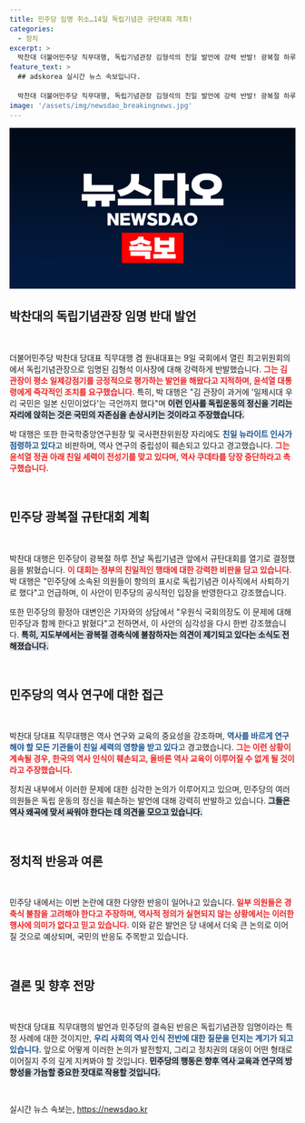 ```yaml
---
title: 민주당 임명 취소…14일 독립기념관 규탄대회 개최!
categories:
  - 정치
excerpt: >
  박찬대 더불어민주당 직무대행, 독립기념관장 김형석의 친일 발언에 강력 반발! 광복절 하루 전 규탄대회 개최 예고. 윤 대통령, 즉각 임명 취소하라! 역사 바로세우기를 외치는 이들의 목소리가 높아진다.
feature_text: >
  ## adskorea 실시간 뉴스 속보입니다.

  박찬대 더불어민주당 직무대행, 독립기념관장 김형석의 친일 발언에 강력 반발! 광복절 하루 전 규탄대회 개최 예고. 윤 대통령, 즉각 임명 취소하라! 역사 바로세우기를 외치는 이들의 목소리가 높아진다.
image: '/assets/img/newsdao_breakingnews.jpg'
---
```


<p><img src="/assets/img/newsdao_breakingnews.jpg" alt="adskorea 속보" /></p>

<h2 data-ke-size="size26">박찬대의 독립기념관장 임명 반대 발언</h2>

<p data-ke-size="size16">&nbsp;</p>

<p>더불어민주당 박찬대 당대표 직무대행 겸 원내대표는 9일 국회에서 열린 최고위원회의에서 독립기념관장으로 임명된 김형석 이사장에 대해 강력하게 반발했습니다. <b><span style="color: #ee2323;">그는 김 관장이 평소 일제강점기를 긍정적으로 평가하는 발언을 해왔다고 지적하며, 윤석열 대통령에게 즉각적인 조치를 요구했습니다.</span></b> 특히, 박 대행은 "김 관장이 과거에 '일제시대 우리 국민은 일본 신민이었다'는 극언까지 했다"며 <b><span style="background-color: #21538527;">이런 인사를 독립운동의 정신을 기리는 자리에 앉히는 것은 국민의 자존심을 손상시키는 것이라고 주장했습니다.</span></b></p>

<p>박 대행은 또한 한국학중앙연구원장 및 국사편찬위원장 자리에도 <b><span style="color: #1a5490;">친일 뉴라이트 인사가 점령하고 있다</span></b>고 비판하며, 역사 연구의 중립성이 훼손되고 있다고 경고했습니다. <b><span style="color: #ee2323;">그는 윤석열 정권 아래 친일 세력이 전성기를 맞고 있다며, 역사 쿠데타를 당장 중단하라고 촉구했습니다.</span></b></p>

<p data-ke-size="size16">&nbsp;</p>

<h2 data-ke-size="size26">민주당 광복절 규탄대회 계획</h2>

<p data-ke-size="size16">&nbsp;</p>

<p>박찬대 대행은 민주당이 광복절 하루 전날 독립기념관 앞에서 규탄대회를 열기로 결정했음을 밝혔습니다. <b><span style="color: #ee2323;">이 대회는 정부의 친일적인 행태에 대한 강력한 비판을 담고 있습니다.</span></b> 박 대행은 "민주당에 소속된 의원들이 항의의 표시로 독립기념관 이사직에서 사퇴하기로 했다"고 언급하며, 이 사안이 민주당의 공식적인 입장을 반영한다고 강조했습니다. </p>

<p>또한 민주당의 황정아 대변인은 기자와의 상담에서 "우원식 국회의장도 이 문제에 대해 민주당과 함께 한다고 밝혔다"고 전하면서, 이 사안의 심각성을 다시 한번 강조했습니다. <b><span style="background-color: #21538527;">특히, 지도부에서는 광복절 경축식에 불참하자는 의견이 제기되고 있다는 소식도 전해졌습니다.</span></b></p>

<p data-ke-size="size16">&nbsp;</p>

<h2 data-ke-size="size26">민주당의 역사 연구에 대한 접근</h2>

<p data-ke-size="size16">&nbsp;</p>

<p>박찬대 당대표 직무대행은 역사 연구와 교육의 중요성을 강조하며, <b><span style="color: #1a5490;">역사를 바르게 연구해야 할 모든 기관들이 친일 세력의 영향을 받고 있다</span></b>고 경고했습니다. <b><span style="color: #ee2323;">그는 이런 상황이 계속될 경우, 한국의 역사 인식이 훼손되고, 올바른 역사 교육이 이루어질 수 없게 될 것이라고 주장했습니다.</span></b></p>

<p>정치권 내부에서 이러한 문제에 대한 심각한 논의가 이루어지고 있으며, 민주당의 여러 의원들은 독립 운동의 정신을 훼손하는 발언에 대해 강력히 반발하고 있습니다. <b><span style="background-color: #21538527;">그들은 역사 왜곡에 맞서 싸워야 한다는 데 의견을 모으고 있습니다.</span></b></p>

<p data-ke-size="size16">&nbsp;</p>

<h2 data-ke-size="size26">정치적 반응과 여론</h2>

<p data-ke-size="size16">&nbsp;</p>

<p>민주당 내에서는 이번 논란에 대한 다양한 반응이 일어나고 있습니다. <b><span style="color: #ee2323;">일부 의원들은 경축식 불참을 고려해야 한다고 주장하며, 역사적 정의가 실현되지 않는 상황에서는 이러한 행사에 의미가 없다고 믿고 있습니다.</span></b> 이와 같은 발언은 당 내에서 더욱 큰 논의로 이어질 것으로 예상되며, 국민의 반응도 주목받고 있습니다. </p>

<p data-ke-size="size16">&nbsp;</p>

<h2 data-ke-size="size26">결론 및 향후 전망</h2>

<p data-ke-size="size16">&nbsp;</p>

<p>박찬대 당대표 직무대행의 발언과 민주당의 결속된 반응은 독립기념관장 임명이라는 특정 사례에 대한 것이지만, <b><span style="color: #1a5490;">우리 사회의 역사 인식 전반에 대한 질문을 던지는 계기가 되고 있습니다.</span></b> 앞으로 어떻게 이러한 논의가 발전할지, 그리고 정치권의 대응이 어떤 형태로 이어질지 주의 깊게 지켜봐야 할 것입니다. <b><span style="background-color: #21538527;">민주당의 행동은 향후 역사 교육과 연구의 방향성을 가늠할 중요한 잣대로 작용할 것입니다.</span></b></p>

<p data-ke-size="size16">&nbsp;</p>
실시간 뉴스 속보는, <a href="https://newsdao.kr" rel="dofollow">https://newsdao.kr</a>


